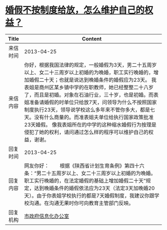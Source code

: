 # <a href="http://www.shangluo.gov.cn/zmhd/ldxxxx.jsp?urltype=leadermail.LeaderMailContentUrl&wbtreeid=1112&leadermailid=1744">婚假不按制度给放，怎么维护自己的权益？</a>
| Title |                                                                                                                                      Content                                                                                                                                       |
|:-----:|------------------------------------------------------------------------------------------------------------------------------------------------------------------------------------------------------------------------------------------------------------------------------------|
| 来信时间  | 2013-04-25                                                                                                                                                                                                                                                                         |
| 来信内容  | 你好，根据我国法律的规定，一般婚假为3天，男二十五周岁以上、女二十三周岁以上初婚的为晚婚，职工实行晚婚的，增加婚假二十天；也就是说达到晚婚条件的婚假应为23天。 我表姐是商州区某乡镇中学的在职教师，她已经整整二十八岁了，而且是初婚。对象在石油行业，三十岁，也是初婚。而表姐准备请婚假的时单位只给放7天，问领导为什么不按照国家制度执行23天，领导说学校这么多年来不管你多大，都是七天。没有什么商量的。而准表姐夫单位给执行国家政策批准23天婚假。 像我表姐所在的中学的这种缩水婚假行为按理是侵犯了她的权利，请问通过怎么样的程序可以维护自己的权益，谢谢。 |
| 回复时间  | 2013-04-25                                                                                                                                                                                                                                                                         |
| 回复内容  | 网友你好：        根据《陕西省计划生育条例》第四十六条：“男二十五周岁以上、女二十三周岁以上初婚的为晚婚。职工实行晚婚的，在法定婚假的基础上增加婚假二十天”规定，达到晚婚条件的婚假依法应为23天（法定3天加晚婚20天）。由于你表姐学校执行的都是7天婚假制度，我建议你跟学校沟通。在沟通无果时你可向教育主管部门反映。                                                                                                                  |
| 回复机构  | <a href="../../categories/agencies/市政府信息化办公室.md">市政府信息化办公室</a>                                                                                                                                                                                                                       |